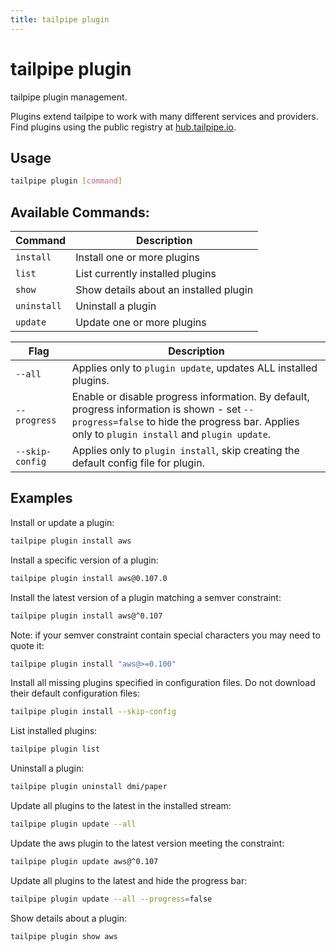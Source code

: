 ```yaml
---
title: tailpipe plugin
---
```


# tailpipe plugin
tailpipe plugin management.

Plugins extend tailpipe to work with many different services and providers. Find plugins using the public registry at [hub.tailpipe.io](https://hub.tailpipe.io).


## Usage
```bash
tailpipe plugin [command]
```

## Available Commands:

| Command | Description
|-|-
| `install`     | Install one or more plugins
| `list`        | List currently installed plugins
| `show`        | Show details about an installed plugin
| `uninstall`   | Uninstall a plugin
| `update`     | Update one or more plugins



| Flag | Description
|--|--
| `--all`            | Applies only to `plugin update`, updates ALL installed plugins. 
| `--progress`       | Enable or disable progress information. By default, progress information is shown - set `--progress=false` to hide the progress bar. Applies only to `plugin install` and `plugin update`. 
| `--skip-config`    | Applies only to `plugin install`, skip creating the default config file for plugin. 


## Examples

Install or update a plugin:
```bash
tailpipe plugin install aws
```

Install a specific version of a plugin:
```bash
tailpipe plugin install aws@0.107.0
```

Install the latest version of a plugin matching a semver constraint:
```bash
tailpipe plugin install aws@^0.107
```

Note: if your semver constraint contain special characters you may need to quote it:
```bash
tailpipe plugin install "aws@>=0.100"
```

Install all missing plugins specified in configuration files. Do not download their default configuration files:

```bash
tailpipe plugin install --skip-config
```

List installed plugins:
```bash
tailpipe plugin list
```

Uninstall a plugin:
```bash
tailpipe plugin uninstall dmi/paper
```

Update all plugins to the latest in the installed stream:
```bash
tailpipe plugin update --all
```

Update the aws plugin to the latest version meeting the constraint:
```bash
tailpipe plugin update aws@^0.107
```

Update all plugins to the latest and hide the progress bar:
```bash
tailpipe plugin update --all --progress=false
```

Show details about a plugin:
```bash
tailpipe plugin show aws
```



